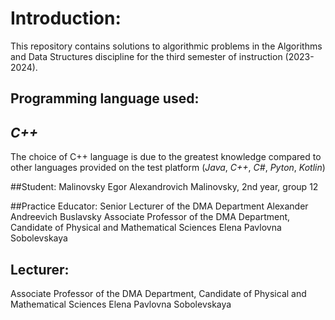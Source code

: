 # Introduction:
This repository contains solutions to algorithmic problems in the Algorithms and Data Structures discipline for the third semester of instruction (2023-2024).

## Programming language used:
## *C++*
The choice of C++ language is due to the greatest knowledge compared to other languages provided on the test platform (*Java*, *C++*, *C#*, *Pyton*, *Kotlin*)

##Student:
Malinovsky Egor Alexandrovich Malinovsky, 2nd year, group 12

##Practice Educator:
Senior Lecturer of the DMA Department Alexander Andreevich Buslavsky
Associate Professor of the DMA Department, Candidate of Physical and Mathematical Sciences Elena Pavlovna Sobolevskaya

## Lecturer:
Associate Professor of the DMA Department, Candidate of Physical and Mathematical Sciences Elena Pavlovna Sobolevskaya
